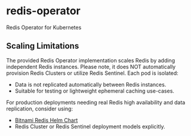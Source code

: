 # redis-operator
Redis Operator for Kubernetes

## Scaling Limitations

The provided Redis Operator implementation scales Redis by adding independent Redis instances.
Please note, it does NOT automatically provision Redis Clusters or utilize Redis Sentinel. Each pod is isolated:
- Data is not replicated automatically between Redis instances.
- Suitable for testing or lightweight ephemeral caching use-cases.

For production deployments needing real Redis high availability and data replication, consider using:
- [Bitnami Redis Helm Chart](https://github.com/bitnami/charts/tree/master/bitnami/redis)
- Redis Cluster or Redis Sentinel deployment models explicitly.